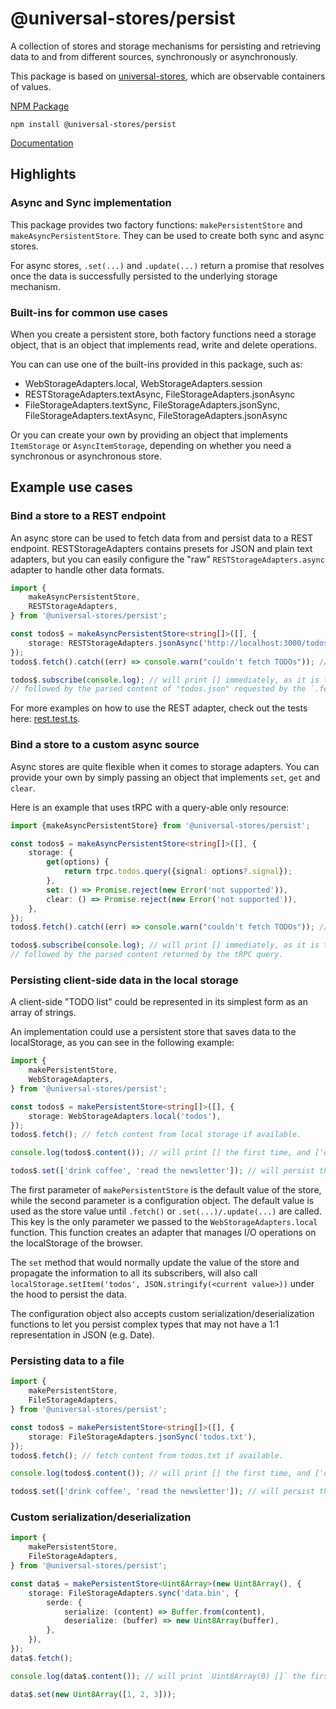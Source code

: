 # @universal-stores/persist

A collection of stores and storage mechanisms for persisting and retrieving data to and from different sources, synchronously or asynchronously.

This package is based on [universal-stores](https://www.npmjs.com/package/universal-stores),
which are observable containers of values.

[NPM Package](https://www.npmjs.com/package/@universal-stores/persist)

`npm install @universal-stores/persist`

[Documentation](./docs/README.md)

## Highlights

### Async and Sync implementation

This package provides two factory functions: `makePersistentStore` and `makeAsyncPersistentStore`.
They can be used to create both sync and async stores.

For async stores, `.set(...)` and `.update(...)` return a promise that resolves once the data
is successfully persisted to the underlying storage mechanism.

### Built-ins for common use cases

When you create a persistent store, both factory functions need a storage object, that is an object
that implements read, write and delete operations.

You can can use one of the built-ins provided in this package, such as:

- WebStorageAdapters.local, WebStorageAdapters.session
- RESTStorageAdapters.textAsync, FileStorageAdapters.jsonAsync
- FileStorageAdapters.textSync, FileStorageAdapters.jsonSync, FileStorageAdapters.textAsync, FileStorageAdapters.jsonAsync

Or you can create your own by providing an object that implements `ItemStorage` or `AsyncItemStorage`, depending
on whether you need a synchronous or asynchronous store.

## Example use cases

### Bind a store to a REST endpoint

An async store can be used to fetch data from and persist data to a REST endpoint. RESTStorageAdapters contains presets
for JSON and plain text adapters, but you can easily
configure the "raw" `RESTStorageAdapters.async` adapter to
handle other data formats.

```ts
import {
	makeAsyncPersistentStore,
	RESTStorageAdapters,
} from '@universal-stores/persist';

const todos$ = makeAsyncPersistentStore<string[]>([], {
	storage: RESTStorageAdapters.jsonAsync('http://localhost:3000/todos.json'),
});
todos$.fetch().catch((err) => console.warn("couldn't fetch TODOs")); // fetch content from the API if available.

todos$.subscribe(console.log); // will print [] immediately, as it is the initial value of the store,
// followed by the parsed content of "todos.json" requested by the `.fetch()` call.
```

For more examples on how to use the REST adapter, check out the tests here: [rest.test.ts](./tests/storage-adapters/rest.test.ts).

### Bind a store to a custom async source

Async stores are quite flexible when it comes to storage adapters. You can provide your own by simply
passing an object that implements `set`, `get` and `clear`.

Here is an example that uses tRPC with a query-able only
resource:

```ts
import {makeAsyncPersistentStore} from '@universal-stores/persist';

const todos$ = makeAsyncPersistentStore<string[]>([], {
	storage: {
		get(options) {
			return trpc.todos.query({signal: options?.signal});
		},
		set: () => Promise.reject(new Error('not supported')),
		clear: () => Promise.reject(new Error('not supported')),
	},
});
todos$.fetch().catch((err) => console.warn("couldn't fetch TODOs")); // fetch content from the API if available.

todos$.subscribe(console.log); // will print [] immediately, as it is the initial value of the store,
// followed by the parsed content returned by the tRPC query.
```

### Persisting client-side data in the local storage

A client-side "TODO list" could be represented in its simplest
form as an array of strings.

An implementation could use a persistent store that saves
data to the localStorage, as you can see in the following example:

```ts
import {
	makePersistentStore,
	WebStorageAdapters,
} from '@universal-stores/persist';

const todos$ = makePersistentStore<string[]>([], {
	storage: WebStorageAdapters.local('todos'),
});
todos$.fetch(); // fetch content from local storage if available.

console.log(todos$.content()); // will print [] the first time, and ['drink coffee', 'read the newsletter'] after reloading the page, due to the `.set()` call below.

todos$.set(['drink coffee', 'read the newsletter']); // will persist the array to the local storage.
```

The first parameter of `makePersistentStore` is the default value of
the store, while the second parameter is a configuration object.
The default value is used as the store value until `.fetch()` or `.set(...)/.update(...)` are called.
This key is the only parameter we passed to the `WebStorageAdapters.local` function. This function creates an
adapter that manages I/O operations on the localStorage of the browser.

The `set` method that would normally update the value of the store and
propagate the information to all its subscribers, will also call
`localStorage.setItem('todos', JSON.stringify(<current value>))` under the hood to persist the data.

The configuration object also accepts custom serialization/deserialization functions to let you
persist complex types that may not have a 1:1 representation in JSON (e.g. Date).

### Persisting data to a file

```ts
import {
	makePersistentStore,
	FileStorageAdapters,
} from '@universal-stores/persist';

const todos$ = makePersistentStore<string[]>([], {
	storage: FileStorageAdapters.jsonSync('todos.txt'),
});
todos$.fetch(); // fetch content from todos.txt if available.

console.log(todos$.content()); // will print [] the first time, and ['drink coffee', 'read the newsletter'] after relaunching the script, due to the `.set()` call below.

todos$.set(['drink coffee', 'read the newsletter']); // will persist the array to todos.txt
```

### Custom serialization/deserialization

```ts
import {
	makePersistentStore,
	FileStorageAdapters,
} from '@universal-stores/persist';

const data$ = makePersistentStore<Uint8Array>(new Uint8Array(), {
	storage: FileStorageAdapters.sync('data.bin', {
		serde: {
			serialize: (content) => Buffer.from(content),
			deserialize: (buffer) => new Uint8Array(buffer),
		},
	}),
});
data$.fetch();

console.log(data$.content()); // will print `Uint8Array(0) []` the first time, and `Uint8Array(3) [ 1, 2, 3 ]` after relaunching the script, due to the `.set()` call below.

data$.set(new Uint8Array([1, 2, 3]));
```
